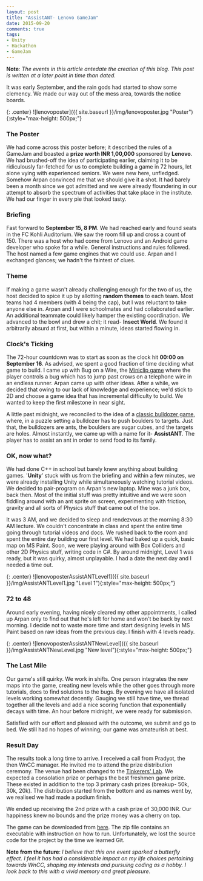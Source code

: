 ```yaml
---
layout: post
title: "AssistANT- Lenovo GameJam"
date: 2015-09-20
comments: true
tags:
- Unity
- Hackathon
- GameJam
---
```


**Note**: *The events in this article antedate the creation of this blog. This post is written at a later point in time than dated.*

It was early September, and the rain gods had started to show some clemency. We made our way out of the mess area, towards the notice boards.

{: .center}
![lenovoposter]({{ site.baseurl }}/img/lenovoposter.jpg "Poster"){:style="max-height: 500px;"}

### The Poster
We had come across this poster before; it described the rules of a GameJam and boasted a **prize worth INR 1,00,000** sponsored by **Lenovo**. We had brushed-off the idea of participating earlier, claiming it to be ridiculously far-fetched for us to complete building a game in 72 hours, let alone vying with experienced seniors. We were new here, unfledged. Somehow Arpan convinced me that we should give it a shot. It had barely been a month since we got admitted and we were already floundering in our attempt to absorb the spectrum of activities that take place in the institute. We had our finger in every pie that looked tasty.

### Briefing
Fast forward to **September 15, 8 PM**. We had reached early and found seats in the FC Kohli Auditorium. We saw the room fill up and cross a count of 150. There was a host who had come from Lenovo and an Android game developer who spoke for a while. General instructions and rules followed. The host named a few game engines that we could use. Arpan and I exchanged glances; we hadn't the faintest of clues.

### Theme
If making a game wasn't already challenging enough for the two of us, the host decided to spice it up by allotting **random themes** to each team. Most teams had 4 members (with 4 being the cap), but I was reluctant to take anyone else in. Arpan and I were schoolmates and had collaborated earlier. An additional teammate could likely hamper the existing coordination. We advanced to the bowl and drew a chit; it read- **Insect World**. We found it arbitrarily absurd at first, but within a minute, ideas started flowing in.

### Clock's Ticking
The 72-hour countdown was to start as soon as the clock hit **00:00 on September 16**. As advised, we spent a good fraction of time deciding what game to build. I came up with Bug on a Wire, the [Miniclip game](https://www.miniclip.com/games/bug-on-a-wire/en/) where the player controls a bug which has to jump past crows on a telephone wire in an endless runner. Arpan came up with other ideas. After a while, we decided that owing to our lack of knowledge and experience; we'd stick to 2D and choose a game idea that has incremental difficulty to build. We wanted to keep the first milestone in near sight.

A little past midnight, we reconciled to the idea of a [classic bulldozer game](https://www.microsoft.com/en-us/store/p/bulldozer-classic/9nblgggzm5sm), where, in a puzzle setting a bulldozer has to push boulders to targets. Just that, the bulldozers are ants, the boulders are sugar cubes, and the targets are holes. Almost instantly, we came up with a name for it- **AssistANT**. The player has to assist an ant in order to send food to its family.

### OK, now what?
We had done C++ in school but barely knew anything about building games. '**Unity**' stuck with us from the briefing and within a few minutes, we were already installing Unity while simultaneously watching tutorial videos. We decided to pair-program on Arpan's new laptop. Mine was a junk box, back then. Most of the initial stuff was pretty intuitive and we were soon fiddling around with an ant sprite on screen, experimenting with friction, gravity and all sorts of Physics stuff that came out of the box. 

It was 3 AM, and we decided to sleep and rendezvous at the morning 8:30 AM lecture. We couldn't concentrate in class and spent the entire time going through tutorial videos and docs. We rushed back to the room and spent the entire day building our first level. We had baked up a quick, basic map on MS Paint. Soon, we were playing around with Box Colliders and other 2D Physics stuff, writing code in C#. By around midnight, Level 1 was ready, but it was quirky, almost unplayable. I had a date the next day and I needed a time out.

{: .center}
![lenovoposterAssistANTLevel1]({{ site.baseurl }}/img/AssistANTLevel1.jpg "Level 1"){:style="max-height: 500px;"}

### 72 to 48
Around early evening, having nicely cleared my other appointments, I called up Arpan only to find out that he's left for home and won't be back by next morning. I decide not to waste more time and start designing levels in MS Paint based on raw ideas from the previous day. I finish with 4 levels ready.

{: .center}
![lenovoposterAssistANTNewLevel]({{ site.baseurl }}/img/AssistANTNewLevel.jpg "New level"){:style="max-height: 500px;"}

### The Last Mile
Our game's still quirky. We work in shifts. One person integrates the new maps into the game, creating new levels while the other goes through more tutorials, docs to find solutions to the bugs. By evening we have all isolated levels working somewhat decently. Gauging we still have time, we thread together all the levels and add a nice scoring function that exponentially decays with time. An hour before midnight, we were ready for submission.

Satisfied with our effort and pleased with the outcome, we submit and go to bed. We still had no hopes of winning; our game was amateurish at best.

### Result Day
The results took a long time to arrive. I received a call from Pradyot, the then WnCC manager. He invited me to attend the prize distribution ceremony. The venue had been changed to the [Tinkerers' Lab](http://tinkerers-lab.org/). We expected a consolation prize or perhaps the best freshmen game prize. These existed in addition to the top 3 primary cash prizes (breakup- 50k, 30k, 20k). The distribution started from the bottom and as names went by, we realised we had made a podium finish.

We ended up receiving the 2nd prize with a cash prize of 30,000 INR. Our happiness knew no bounds and the prize money was a cherry on top.

The game can be downloaded from [here](https://github.com/nihal111/nihal111.github.io/releases/download/v0.1/AssistANT.zip). The zip file contains an executable with instruction on how to run. Unfortunately, we lost the source code for the project by the time we learned Git.

**Note from the future**: *I believe that this one event sparked a butterfly effect. I feel it has had a considerable impact on my life choices pertaining towards WnCC, shaping my interests and pursuing coding as a hobby. I look back to this with a vivid memory and great pleasure.*